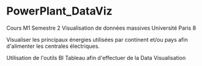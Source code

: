 # PowerPlant_DataViz

Cours M1 Semestre 2
Visualisation de données massives 
Université Paris 8

Visualiser les principaux énergies utilisées par continent et/ou pays afin d'alimenter les centrales électriques.

Utilisation de l'outils BI Tableau afin d'effectuer de la Data Visualisation 
